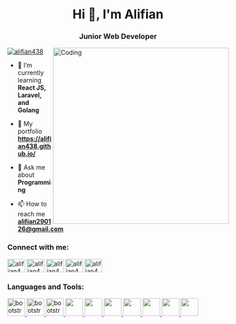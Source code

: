 <h1 align="center">Hi 👋, I'm Alifian</h1>
<h3 align="center">Junior Web Developer</h3>
<img align="right" alt="Coding" width="400" src="https://i.pinimg.com/originals/e4/26/70/e426702edf874b181aced1e2fa5c6cde.gif">


<p align="left"> <a href="https://www.youtube.com/channel/UCtWDNqh3Th4T4Jskto6dlJQ?sub_confirmation=1" target="blank"><img src="https://img.shields.io/youtube/channel/subscribers/UCtWDNqh3Th4T4Jskto6dlJQ?style=social" alt="alifian438" /></a> </p>


- 🌱 I’m currently learning **React JS, Laravel, and Golang**

- 📑 My portfolio **https://alifian438.github.io/**

- 💬 Ask me about **Programming**

- 📫 How to reach me **alifian290126@gmail.com**


<h3 align="left">Connect with me:</h3>
<p align="left">
<a href="https://twitter.com/alipian_" target="blank"><img align="center" src="https://raw.githubusercontent.com/rahuldkjain/github-profile-readme-generator/master/src/images/icons/Social/twitter.svg" alt="alifian438" height="30" width="40" /></a>
<a href="https://www.linkedin.com/in/muhammad-rizky-alifian-sarodi-a99619245/" target="blank"><img align="center" src="https://raw.githubusercontent.com/rahuldkjain/github-profile-readme-generator/master/src/images/icons/Social/linked-in-alt.svg" alt="alifian438" height="30" width="40" /></a>
<a href="https://www.instagram.com/m.alifian/" target="blank"><img align="center" src="https://raw.githubusercontent.com/rahuldkjain/github-profile-readme-generator/master/src/images/icons/Social/instagram.svg" alt="alifian438" height="30" width="40" /></a>
<a href="https://www.youtube.com/channel/UCtWDNqh3Th4T4Jskto6dlJQ" target="blank"><img align="center" src="https://raw.githubusercontent.com/rahuldkjain/github-profile-readme-generator/master/src/images/icons/Social/youtube.svg" alt="alifian438" height="30" width="40" /></a>
<a href="https://steamcommunity.com/id/alifian438/" target="blank"><img align="center" src="https://upload.wikimedia.org/wikipedia/commons/thumb/8/83/Steam_icon_logo.svg/800px-Steam_icon_logo.svg.png" alt="alifian438" height="30" width="40" /></a>
</p>

<h3 align="left">Languages and Tools:</h3>
<p align="left"> 
<a href="https://getbootstrap.com/" target="_blank" rel="noreferrer"> <img src="https://upload.wikimedia.org/wikipedia/commons/thumb/b/b2/Bootstrap_logo.svg/1280px-Bootstrap_logo.svg.png" alt="bootstrap" width="40" height="40"/> </a>
<a href="https://html.com/" target="_blank" rel="noreferrer"> <img src="https://upload.wikimedia.org/wikipedia/commons/thumb/6/61/HTML5_logo_and_wordmark.svg/2048px-HTML5_logo_and_wordmark.svg.png" alt="bootstrap" width="40" height="40"/> </a>
<a href="https://www.w3schools.com/css/" target="_blank" rel="noreferrer"> <img src="https://upload.wikimedia.org/wikipedia/commons/thumb/d/d5/CSS3_logo_and_wordmark.svg/1200px-CSS3_logo_and_wordmark.svg.png" alt="bootstrap" width="40" height="40"/> </a>
<a href="https://reactjs.org/" target="_blank" rel="noreferrer"> <img src="https://upload.wikimedia.org/wikipedia/commons/thumb/a/a7/React-icon.svg/2300px-React-icon.svg.png" width="40" height="40"/> </a>
<a href="https://tailwindcss.com/" target="_blank" rel="noreferrer"> <img src="https://upload.wikimedia.org/wikipedia/commons/thumb/d/d5/Tailwind_CSS_Logo.svg/2048px-Tailwind_CSS_Logo.svg.png" width="40" height="40"/> </a>
<a href="https://laravel.com/" target="_blank" rel="noreferrer"> <img src="https://upload.wikimedia.org/wikipedia/commons/thumb/9/9a/Laravel.svg/1969px-Laravel.svg.png" width="40" height="40"/> </a>
<a href="https://www.php.net/" target="_blank" rel="noreferrer"> <img src="https://upload.wikimedia.org/wikipedia/commons/thumb/2/27/PHP-logo.svg/2560px-PHP-logo.svg.png" width="40" height="40"/> </a>
<a href="https://www.arduino.cc/" target="_blank" rel="noreferrer"> <img src="https://upload.wikimedia.org/wikipedia/commons/thumb/8/87/Arduino_Logo.svg/2560px-Arduino_Logo.svg.png" width="40" height="40"/> </a>
<a href="https://www.adobe.com/id_en/products/photoshop/landpa.html?gclid=CjwKCAjws--ZBhAXEiwAv-RNL2X_kIhEGdmNefu7ODekg1LfOVtnSReK2Y1ZiJ-Md9zDId6Ojoet0RoC-3YQAvD_BwE&sdid=85665QDS&mv=search&ef_id=CjwKCAjws--ZBhAXEiwAv-RNL2X_kIhEGdmNefu7ODekg1LfOVtnSReK2Y1ZiJ-Md9zDId6Ojoet0RoC-3YQAvD_BwE:G:s&s_kwcid=AL!3085!3!444512448900!e!!g!!photoshop!703952628!38400836578" target="_blank" rel="noreferrer"> <img src="https://upload.wikimedia.org/wikipedia/commons/thumb/a/af/Adobe_Photoshop_CC_icon.svg/1051px-Adobe_Photoshop_CC_icon.svg.png" width="40" height="40"/> </a>
<a href="https://www.adobe.com/id_en/products/premiere.html?gclid=CjwKCAjws--ZBhAXEiwAv-RNL_NQrxTN0_625TWv6CCu4Jju4QKaYH61v8QCN-4R85xhJnNw7nMAzBoCczUQAvD_BwE&sdid=8DN85GXQ&mv=search&ef_id=CjwKCAjws--ZBhAXEiwAv-RNL_NQrxTN0_625TWv6CCu4Jju4QKaYH61v8QCN-4R85xhJnNw7nMAzBoCczUQAvD_BwE:G:s&s_kwcid=AL!3085!3!473940110382!e!!g!!premiere%20pro!703952808!38400810458" target="_blank" rel="noreferrer"> <img src="https://upload.wikimedia.org/wikipedia/commons/thumb/4/40/Adobe_Premiere_Pro_CC_icon.svg/2101px-Adobe_Premiere_Pro_CC_icon.svg.png" width="40" height="40"/> </a>
</p>

